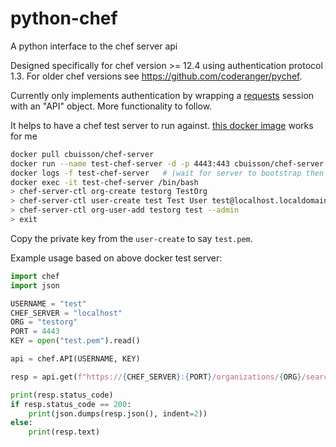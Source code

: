 # python-chef
A python interface to the chef server api

Designed specifically for chef version >= 12.4 using authentication protocol 1.3.  For older chef versions see https://github.com/coderanger/pychef.

Currently only implements authentication by wrapping a [requests](https://docs.python-requests.org/en/master/) session with an "API" object.
More functionality to follow.

It helps to have a chef test server to run against.
[this docker image](https://hub.docker.com/r/cbuisson/chef-server) works for me

```bash
docker pull cbuisson/chef-server
docker run --name test-chef-server -d -p 4443:443 cbuisson/chef-server
docker logs -f test-chef-server   # (wait for server to bootstrap then ^C)
docker exec -it test-chef-server /bin/bash
> chef-server-ctl org-create testorg TestOrg
> chef-server-ctl user-create test Test User test@localhost.localdomain password
> chef-server-ctl org-user-add testorg test --admin
> exit
```
Copy the private key from the `user-create` to say `test.pem`.

Example usage based on above docker test server:

```python
import chef
import json

USERNAME = "test"
CHEF_SERVER = "localhost"
ORG = "testorg"
PORT = 4443
KEY = open("test.pem").read()

api = chef.API(USERNAME, KEY)

resp = api.get(f"https://{CHEF_SERVER}:{PORT}/organizations/{ORG}/search/node", verify=False)

print(resp.status_code)
if resp.status_code == 200:
    print(json.dumps(resp.json(), indent=2))
else:
    print(resp.text)
```
